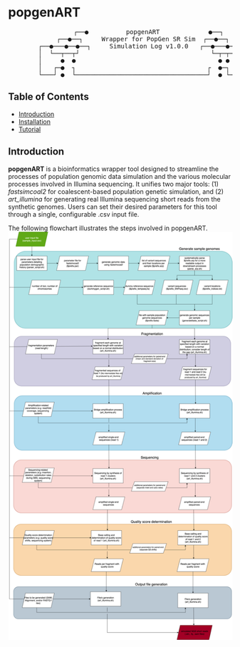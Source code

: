 # popgenART
<div align="center">
<pre>
               ┌──●          popgenART             ●──┐
            ┌──●──┐     Wrapper for PopGen SR Sim  ┌──●──┐
        ┌──●───●──●──┐     Simulation Log v1.0.0   ┌──●───●──●──┐
        │  └──┬──┬┘                                   └─┬─┬──┘  │
        │     ●  ●                                      ● ●     │
        │   ┌─●  ┐                                   ┌  ●─┐     │
        └───┘ ●  └───────────────────────────────────┘  ● └─────┘
</pre>
</div>

## Table of Contents 
- [Introduction](#Introduction)
- [Installation](installation.md)
- [Tutorial](tutorial.md)

## Introduction

**popgenART** is a bioinformatics wrapper tool designed to streamline the processes of population genomic data simulation and the various molecular processes involved in Illumina sequencing. It unifies two major tools: (1) *fastsimcoal2* for coalescent-based population genetic simulation, and (2) *art_illumina* for generating real Illumina sequencing short reads from the synthetic genomes. Users can set their desired parameters for this tool through a single, configurable .csv input file.

The following flowchart illustrates the steps involved in popgenART.
![Flowchart](flowchart.png)




